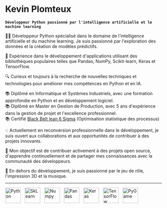 # Kevin Plomteux

**`Développeur Python passionné par l'intelligence artificielle et le machine learning`**

👨‍💻 Développeur Python spécialisé dans le domaine de l'intelligence artificielle et du machine learning. Je suis passionné par l'exploration des données et la création de modèles prédictifs.

🚀 Expérience dans le développement d'applications utilisant des bibliothèques populaires telles que Pandas, NumPy, Scikit-learn, Keras et TensorFlow.

🔍 Curieux et toujours à la recherche de nouvelles techniques et technologies pour améliorer mes compétences en Python et en IA.

📚 Diplômé en Informatique et Systèmes Industriels, avec une formation approfondie en Python et en développement logiciel.<br/>
📚 Diplômé en Master en Gestion de Production, avec 5 ans d'expérience dans la gestion de projet et l'excellence professionnel.<br/>
📚 Certifié <a href="https://en.wikipedia.org/wiki/Six_Sigma">Black Belt lean 6 Sigma</a> (Optimisation statistique des processus)

💡 Actuellement en reconversion professionnelle dans le développement, je suis ouvert aux collaborations et aux opportunités de contribuer à des projets innovants.

🎯 Mon objectif est de contribuer activement à des projets open source, d'apprendre continuellement et de partager mes connaissances avec la communauté des développeurs.

🎲 En dehors du développement, je suis passionné par le jeu de rôle, l'impression 3D et la musique.

---
<img align="left" alt="Python" height="50px" style="padding-right:10px" src="https://upload.wikimedia.org/wikipedia/commons/thumb/c/c3/Python-logo-notext.svg/1869px-Python-logo-notext.svg.png" />
<img align="left" alt="SkLearn" height="50px" style="padding-right:10px" src="https://upload.wikimedia.org/wikipedia/commons/thumb/0/05/Scikit_learn_logo_small.svg/1200px-Scikit_learn_logo_small.svg.png" />
<img align="left" alt="Numpy" height="50px" style="padding-right:10px" src="https://upload.wikimedia.org/wikipedia/commons/thumb/3/31/NumPy_logo_2020.svg/1200px-NumPy_logo_2020.svg.png" />
<img align="left" alt="Pandas" height="50px" style="padding-right:10px" src="https://upload.wikimedia.org/wikipedia/commons/thumb/e/ed/Pandas_logo.svg/1280px-Pandas_logo.svg.png" />
<img align="left" alt="Keras" height="50px" style="padding-right:10px" src="https://encrypted-tbn0.gstatic.com/images?q=tbn:ANd9GcQd921Imagk_hHcNiQfhMc9Evra2nbgH3kIKs0nQhOAlw&s" />
<img align="left" alt="TensorFlow" height="50px" style="padding-right:10px" src="https://upload.wikimedia.org/wikipedia/commons/thumb/2/2d/Tensorflow_logo.svg/1200px-Tensorflow_logo.svg.png" />
<img align="left" alt="PyGame" height="50px" style="padding-right:10px" src="https://www.pygame.org/docs/_images/pygame_logo.png" />
